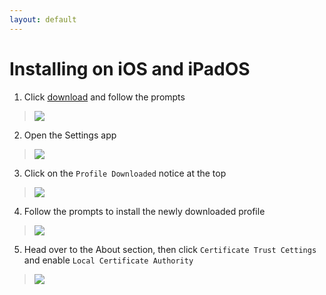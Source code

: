 ```yaml
---
layout: default
---
```


# Installing on iOS and iPadOS

1. Click [download](/417-Root-CA.mobileconfig) and follow the prompts
> ![](ios_part1.gif)

2. Open the Settings app
> ![](ios_part2.gif)

3. Click on the `Profile Downloaded` notice at the top
> ![](ios_part3.gif)

4. Follow the prompts to install the newly downloaded profile
> ![](ios_part4.gif)

5. Head over to the About section, then click `Certificate Trust Cettings` and enable `Local Certificate Authority`
> ![](ios_part5.gif)
